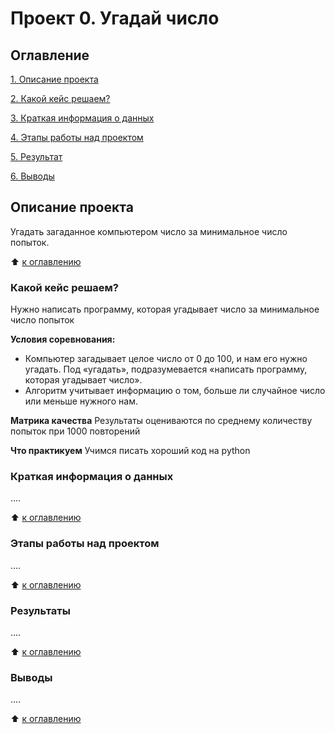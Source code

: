 # Проект 0. Угадай число

## Оглавление
[1. Описание проекта](https://github.com/LidiyaKP/sf/blob/main/README.md#Описание-проекта)

[2. Какой кейс решаем?](https://github.com/LidiyaKP/sf/blob/main/README.md#какой-кейс-решаем)

[3. Краткая информация о данных](https://github.com/LidiyaKP/sf/blob/main/README.md#Краткая-информация-о-данных)

[4. Этапы работы над проектом](https://github.com/LidiyaKP/sf/blob/main/README.md#Этапы-работы-над-проектом)

[5. Результат](https://github.com/LidiyaKP/sf/blob/main/README.md#Результат)

[6. Выводы](https://github.com/LidiyaKP/sf/blob/main/README.md#Выводы)

 ## Описание проекта
Угадать загаданное компьютером число за минимальное число попыток.

:arrow_up: [к оглавлению](https://github.com/LidiyaKP/sf/blob/main/README.md#Оглавление)


### Какой кейс решаем? 
Нужно написать программу, которая угадывает число за минимальное число попыток

**Условия соревнования:**
- Компьютер загадывает целое число от 0 до 100, и нам его нужно угадать. Под «угадать», подразумевается «написать программу, которая угадывает число».
- Алгоритм учитывает информацию о том, больше ли случайное число или меньше нужного нам.

**Матрика качества**
Результаты оцениваются по среднему количеству попыток при 1000 повторений

**Что практикуем**
Учимся писать хороший код на python


### Краткая информация о данных
....

:arrow_up: [к оглавлению](https://github.com/LidiyaKP/sf/blob/main/README.md#Оглавление)

### Этапы работы над проектом
....

:arrow_up: [к оглавлению](https://github.com/LidiyaKP/sf/blob/main/README.md#Оглавление)

### Результаты
....

:arrow_up: [к оглавлению](https://github.com/LidiyaKP/sf/blob/main/README.md#Оглавление)

### Выводы
....

:arrow_up: [к оглавлению](https://github.com/LidiyaKP/sf/blob/main/README.md#Оглавление)

